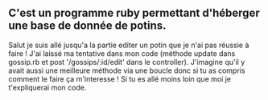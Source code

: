 C'est un programme ruby permettant d'héberger une base de donnée de potins.
-----

Salut je suis allé jusqu'a la partie editer un potin que je n'ai pas réussie à faire ! J'ai laissé ma tentative dans mon code (méthode update dans gossip.rb et post '/gossips/:id/edit' dans le controller).
J'imagine qu'il y avait aussi une meilleure méthode via une boucle donc si tu as compris comment le faire ça m'interesse ! Si tu es allé moins loin que moi je t'expliquerai mon code.

